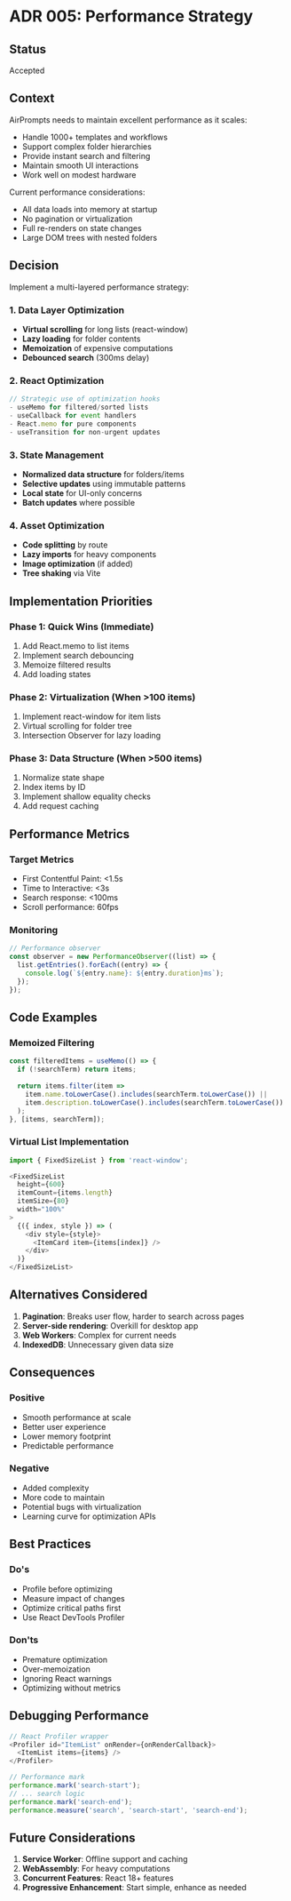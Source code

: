# ADR 005: Performance Strategy

## Status
Accepted

## Context
AirPrompts needs to maintain excellent performance as it scales:
- Handle 1000+ templates and workflows
- Support complex folder hierarchies
- Provide instant search and filtering
- Maintain smooth UI interactions
- Work well on modest hardware

Current performance considerations:
- All data loads into memory at startup
- No pagination or virtualization
- Full re-renders on state changes
- Large DOM trees with nested folders

## Decision
Implement a multi-layered performance strategy:

### 1. Data Layer Optimization
- **Virtual scrolling** for long lists (react-window)
- **Lazy loading** for folder contents
- **Memoization** of expensive computations
- **Debounced search** (300ms delay)

### 2. React Optimization
```javascript
// Strategic use of optimization hooks
- useMemo for filtered/sorted lists
- useCallback for event handlers
- React.memo for pure components
- useTransition for non-urgent updates
```

### 3. State Management
- **Normalized data structure** for folders/items
- **Selective updates** using immutable patterns
- **Local state** for UI-only concerns
- **Batch updates** where possible

### 4. Asset Optimization
- **Code splitting** by route
- **Lazy imports** for heavy components
- **Image optimization** (if added)
- **Tree shaking** via Vite

## Implementation Priorities

### Phase 1: Quick Wins (Immediate)
1. Add React.memo to list items
2. Implement search debouncing
3. Memoize filtered results
4. Add loading states

### Phase 2: Virtualization (When >100 items)
1. Implement react-window for item lists
2. Virtual scrolling for folder tree
3. Intersection Observer for lazy loading

### Phase 3: Data Structure (When >500 items)
1. Normalize state shape
2. Index items by ID
3. Implement shallow equality checks
4. Add request caching

## Performance Metrics
### Target Metrics
- First Contentful Paint: <1.5s
- Time to Interactive: <3s
- Search response: <100ms
- Scroll performance: 60fps

### Monitoring
```javascript
// Performance observer
const observer = new PerformanceObserver((list) => {
  list.getEntries().forEach((entry) => {
    console.log(`${entry.name}: ${entry.duration}ms`);
  });
});
```

## Code Examples

### Memoized Filtering
```javascript
const filteredItems = useMemo(() => {
  if (!searchTerm) return items;
  
  return items.filter(item => 
    item.name.toLowerCase().includes(searchTerm.toLowerCase()) ||
    item.description.toLowerCase().includes(searchTerm.toLowerCase())
  );
}, [items, searchTerm]);
```

### Virtual List Implementation
```javascript
import { FixedSizeList } from 'react-window';

<FixedSizeList
  height={600}
  itemCount={items.length}
  itemSize={80}
  width="100%"
>
  {({ index, style }) => (
    <div style={style}>
      <ItemCard item={items[index]} />
    </div>
  )}
</FixedSizeList>
```

## Alternatives Considered
1. **Pagination**: Breaks user flow, harder to search across pages
2. **Server-side rendering**: Overkill for desktop app
3. **Web Workers**: Complex for current needs
4. **IndexedDB**: Unnecessary given data size

## Consequences
### Positive
- Smooth performance at scale
- Better user experience
- Lower memory footprint
- Predictable performance

### Negative
- Added complexity
- More code to maintain
- Potential bugs with virtualization
- Learning curve for optimization APIs

## Best Practices
### Do's
- Profile before optimizing
- Measure impact of changes
- Optimize critical paths first
- Use React DevTools Profiler

### Don'ts
- Premature optimization
- Over-memoization
- Ignoring React warnings
- Optimizing without metrics

## Debugging Performance
```javascript
// React Profiler wrapper
<Profiler id="ItemList" onRender={onRenderCallback}>
  <ItemList items={items} />
</Profiler>

// Performance mark
performance.mark('search-start');
// ... search logic
performance.mark('search-end');
performance.measure('search', 'search-start', 'search-end');
```

## Future Considerations
1. **Service Worker**: Offline support and caching
2. **WebAssembly**: For heavy computations
3. **Concurrent Features**: React 18+ features
4. **Progressive Enhancement**: Start simple, enhance as needed